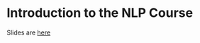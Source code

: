# Introduction to the NLP Course

Slides are [here](https://docs.google.com/presentation/d/1GiLnW86badynQbiWOWfgRm9bJFTWBBIfkQuZMStg5eQ/edit?usp=sharing)